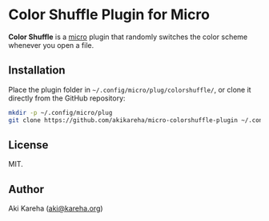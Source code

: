 # Color Shuffle Plugin for Micro

**Color Shuffle** is a [micro](https://micro-editor.github.io/) plugin that
randomly switches the color scheme whenever you open a file.

## Installation

Place the plugin folder in `~/.config/micro/plug/colorshuffle/`, or clone it
directly from the GitHub repository:

```sh
mkdir -p ~/.config/micro/plug
git clone https://github.com/akikareha/micro-colorshuffle-plugin ~/.config/micro/plug/colorshuffle
```

## License

MIT.

## Author

Aki Kareha (aki@kareha.org)
